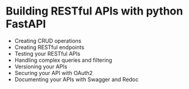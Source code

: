 # Building RESTful APIs with python FastAPI

+ Creating CRUD operations
+ Creating RESTful endpoints
+ Testing your RESTful APIs
+ Handling complex queries and filtering
+ Versioning your APIs
+ Securing your API with OAuth2
+ Documenting your APIs with Swagger and Redoc
